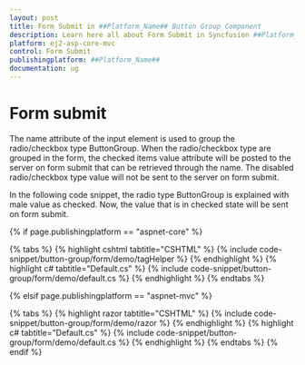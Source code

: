 ```yaml
---
layout: post
title: Form Submit in ##Platform_Name## Button Group Component
description: Learn here all about Form Submit in Syncfusion ##Platform_Name## Button Group component and more.
platform: ej2-asp-core-mvc
control: Form Submit
publishingplatform: ##Platform_Name##
documentation: ug
---
```



# Form submit

The name attribute of the input element is used to group the radio/checkbox type ButtonGroup. When the radio/checkbox type are grouped
in the form, the checked items value attribute will be posted to the server on form submit that can be retrieved through the name. The disabled
radio/checkbox type value will not be sent to the server on form submit.

In the following code snippet, the radio type ButtonGroup is explained with male value as checked.
Now, the value that is in checked state will be sent on form submit.

{% if page.publishingplatform == "aspnet-core" %}

{% tabs %}
{% highlight cshtml tabtitle="CSHTML" %}
{% include code-snippet/button-group/form/demo/tagHelper %}
{% endhighlight %}
{% highlight c# tabtitle="Default.cs" %}
{% include code-snippet/button-group/form/demo/default.cs %}
{% endhighlight %}
{% endtabs %}

{% elsif page.publishingplatform == "aspnet-mvc" %}

{% tabs %}
{% highlight razor tabtitle="CSHTML" %}
{% include code-snippet/button-group/form/demo/razor %}
{% endhighlight %}
{% highlight c# tabtitle="Default.cs" %}
{% include code-snippet/button-group/form/demo/default.cs %}
{% endhighlight %}
{% endtabs %}
{% endif %}


